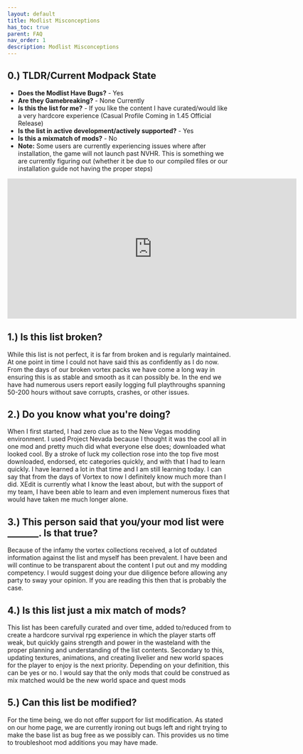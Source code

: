 ```yaml
---
layout: default
title: Modlist Misconceptions
has_toc: true
parent: FAQ
nav_order: 1
description: Modlist Misconceptions
---
```


## **0.) TLDR/Current Modpack State**

- **Does the Modlist Have Bugs?** - Yes
- **Are they Gamebreaking?** - None Currently 
- **Is this the list for me?** - If you like the content I have curated/would like a very hardcore experience (Casual Profile Coming in 1.45 Official Release)
- **Is the list in active development/actively supported?** - Yes
- **Is this a mixmatch of mods?** - No
- **Note:** Some users are currently experiencing issues where after installation, the game will not launch past NVHR. This is something we are currently figuring out (whether it be due to our compiled files or our installation guide not having the proper steps)

<iframe class="yt-embed" width="650" height="315" src="https://www.youtube.com/embed/DkrqC55hjAg?start=3424" title="YouTube video player" frameborder="0" allow="accelerometer; autoplay; clipboard-write; encrypted-media; gyroscope; picture-in-picture" allowfullscreen></iframe>


## **1.) Is this list broken?**

While this list is not perfect, it is far from broken and is regularly maintained. At one point in time I could not have said this as confidently as I do now. From the days of our broken vortex packs we have come a long way in ensuring this is as stable and smooth as it can possibly be. In the end we have had numerous users report easily logging full playthroughs spanning 50-200 hours without save corrupts, crashes, or other issues.

## **2.) Do you know what you're doing?**

When I first started, I had zero clue as to the New Vegas modding environment. I used Project Nevada because I thought it was the cool all in one mod and pretty much did what everyone else does; downloaded what looked cool. By a stroke of luck my collection rose into the top five most downloaded, endorsed, etc categories quickly, and with that I had to learn quickly. I have learned a lot in that time and I am still learning today. I can say that from the days of Vortex to now I definitely know much more than I did. XEdit is currently what I know the least about, but with the support of my team, I have been able to learn and even implement numerous fixes that would have taken me much longer alone.

## **3.) This person said that you/your mod list were _______. Is that true?**

Because of the infamy the vortex collections received, a lot of outdated information against the list and myself has been prevalent. I have been and will continue to be transparent about the content I put out and my modding competency. I would suggest doing your due diligence before allowing any party to sway your opinion. If you are reading this then that is probably the case.  

## **4.) Is this list just a mix match of mods?**

This list has been carefully curated and over time, added to/reduced from to create a hardcore survival rpg experience in which the player starts off weak, but quickly gains strength and power in the wasteland with the proper planning and understanding of the list contents. Secondary to this, updating textures, animations, and creating livelier and new world spaces for the player to enjoy is the next priority. Depending on your definition, this can be yes or no. I would say that the only mods that could be construed as mix matched would be the new world space and quest mods

## **5.) Can this list be modified?**

For the time being, we do not offer support for list modification. As stated on our home page, we are currently ironing out bugs left and right trying to make the base list as bug free as we possibly can. This provides us no time to troubleshoot mod additions you may have made. 

